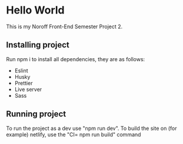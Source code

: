 # Hello World

This is my Noroff Front-End Semester Project 2.

## Installing project

Run npm i to install all dependencies, they are as follows:

- Eslint
- Husky
- Prettier
- Live server
- Sass

## Running project

To run the project as a dev use "npm run dev". To build the site on (for example) netlify, use the "CI= npm run build" command
